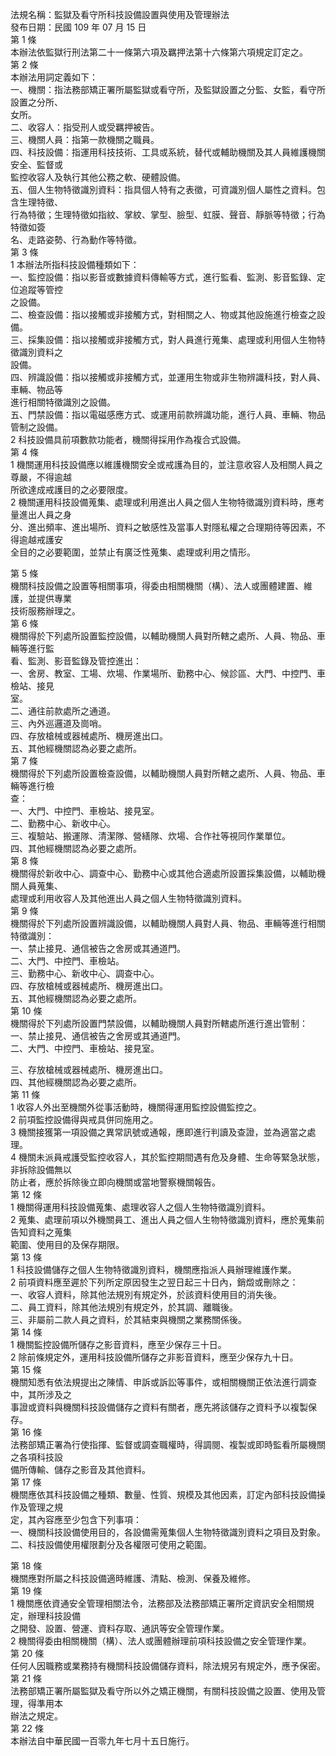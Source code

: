 法規名稱：監獄及看守所科技設備設置與使用及管理辦法  
發布日期：民國 109 年 07 月 15 日  
第 1 條  
本辦法依監獄行刑法第二十一條第六項及羈押法第十六條第六項規定訂定之。  
第 2 條  
本辦法用詞定義如下：  
一、機關：指法務部矯正署所屬監獄或看守所，及監獄設置之分監、女監，看守所設置之分所、  
女所。  
二、收容人：指受刑人或受羈押被告。  
三、機關人員：指第一款機關之職員。  
四、科技設備：指運用科技技術、工具或系統，替代或輔助機關及其人員維護機關安全、監督或  
監控收容人及執行其他公務之軟、硬體設備。  
五、個人生物特徵識別資料：指具個人特有之表徵，可資識別個人屬性之資料。包含生理特徵、  
行為特徵；生理特徵如指紋、掌紋、掌型、臉型、虹膜、聲音、靜脈等特徵；行為特徵如簽  
名、走路姿勢、行為動作等特徵。  
第 3 條  
1 本辦法所指科技設備種類如下：  
一、監控設備：指以影音或數據資料傳輸等方式，進行監看、監測、影音監錄、定位追蹤等管控  
之設備。  
二、檢查設備：指以接觸或非接觸方式，對相關之人、物或其他設施進行檢查之設備。  
三、採集設備：指以接觸或非接觸方式，對人員進行蒐集、處理或利用個人生物特徵識別資料之  
設備。  
四、辨識設備：指以接觸或非接觸方式，並運用生物或非生物辨識科技，對人員、車輛、物品等  
進行相關特徵識別之設備。  
五、門禁設備：指以電磁感應方式、或運用前款辨識功能，進行人員、車輛、物品管制之設備。  
2 科技設備具前項數款功能者，機關得採用作為複合式設備。  
第 4 條  
1 機關運用科技設備應以維護機關安全或戒護為目的，並注意收容人及相關人員之尊嚴，不得逾越  
所欲達成戒護目的之必要限度。  
2 機關運用科技設備蒐集、處理或利用進出人員之個人生物特徵識別資料時，應考量進出人員之身  
分、進出頻率、進出場所、資料之敏感性及當事人對隱私權之合理期待等因素，不得逾越戒護安  
全目的之必要範圍，並禁止有廣泛性蒐集、處理或利用之情形。  


第 5 條  
機關科技設備之設置等相關事項，得委由相關機關（構）、法人或團體建置、維護，並提供專業  
技術服務辦理之。  
第 6 條  
機關得於下列處所設置監控設備，以輔助機關人員對所轄之處所、人員、物品、車輛等進行監  
看、監測、影音監錄及管控進出：  
一、舍房、教室、工場、炊場、作業場所、勤務中心、候診區、大門、中控門、車檢站、接見  
室。  
二、通往前款處所之通道。  
三、內外巡邏道及崗哨。  
四、存放槍械或器械處所、機房進出口。  
五、其他經機關認為必要之處所。  
第 7 條  
機關得於下列處所設置檢查設備，以輔助機關人員對所轄之處所、人員、物品、車輛等進行檢  
查：  
一、大門、中控門、車檢站、接見室。  
二、勤務中心、新收中心。  
三、複驗站、搬運隊、清潔隊、營繕隊、炊場、合作社等視同作業單位。  
四、其他經機關認為必要之處所。  
第 8 條  
機關得於新收中心、調查中心、勤務中心或其他合適處所設置採集設備，以輔助機關人員蒐集、  
處理或利用收容人及其他進出人員之個人生物特徵識別資料。  
第 9 條  
機關得於下列處所設置辨識設備，以輔助機關人員對人員、物品、車輛等進行相關特徵識別：  
一、禁止接見、通信被告之舍房或其通道門。  
二、大門、中控門、車檢站。  
三、勤務中心、新收中心、調查中心。  
四、存放槍械或器械處所、機房進出口。  
五、其他經機關認為必要之處所。  
第 10 條  
機關得於下列處所設置門禁設備，以輔助機關人員對所轄處所進行進出管制：  
一、禁止接見、通信被告之舍房或其通道門。  
二、大門、中控門、車檢站、接見室。  


三、存放槍械或器械處所、機房進出口。  
四、其他經機關認為必要之處所。  
第 11 條  
1 收容人外出至機關外從事活動時，機關得運用監控設備監控之。  
2 前項監控設備得與戒具併同施用之。  
3 機關接獲第一項設備之異常訊號或通報，應即進行判讀及查證，並為適當之處理。  
4 機關未派員戒護受監控收容人，其於監控期間遇有危及身體、生命等緊急狀態，非拆除設備無以  
防止者，應於拆除後立即向機關或當地警察機關報告。  
第 12 條  
1 機關得運用科技設備蒐集、處理收容人之個人生物特徵識別資料。  
2 蒐集、處理前項以外機關員工、進出人員之個人生物特徵識別資料，應於蒐集前告知資料之蒐集  
範圍、使用目的及保存期限。  
第 13 條  
1 科技設備儲存之個人生物特徵識別資料，機關應指派人員辦理維護作業。  
2 前項資料應至遲於下列所定原因發生之翌日起三十日內，銷燬或刪除之：  
一、收容人資料，除其他法規別有規定外，於該資料使用目的消失後。  
二、員工資料，除其他法規別有規定外，於其調、離職後。  
三、非屬前二款人員之資料，於其結束與機關之業務關係後。  
第 14 條  
1 機關監控設備所儲存之影音資料，應至少保存三十日。  
2 除前條規定外，運用科技設備所儲存之非影音資料，應至少保存九十日。  
第 15 條  
機關知悉有依法規提出之陳情、申訴或訴訟等事件，或相關機關正依法進行調查中，其所涉及之  
事證或資料與機關科技設備儲存之資料有關者，應先將該儲存之資料予以複製保存。  
第 16 條  
法務部矯正署為行使指揮、監督或調查職權時，得調閱、複製或即時監看所屬機關之各項科技設  
備所傳輸、儲存之影音及其他資料。  
第 17 條  
機關應依其科技設備之種類、數量、性質、規模及其他因素，訂定內部科技設備操作及管理之規  
定，其內容應至少包含下列事項：  
一、機關科技設備使用目的，各設備需蒐集個人生物特徵識別資料之項目及對象。  
二、科技設備使用權限劃分及各權限可使用之範圍。  


第 18 條  
機關應對所屬之科技設備適時維護、清點、檢測、保養及維修。  
第 19 條  
1 機關應依資通安全管理相關法令，法務部及法務部矯正署所定資訊安全相關規定，辦理科技設備  
之開發、設置、營運、資料存取、通訊等安全管理作業。  
2 機關得委由相關機關（構）、法人或團體辦理前項科技設備之安全管理作業。  
第 20 條  
任何人因職務或業務持有機關科技設備儲存資料，除法規另有規定外，應予保密。  
第 21 條  
法務部矯正署所屬監獄及看守所以外之矯正機關，有關科技設備之設置、使用及管理，得準用本  
辦法之規定。  
第 22 條  
本辦法自中華民國一百零九年七月十五日施行。  


